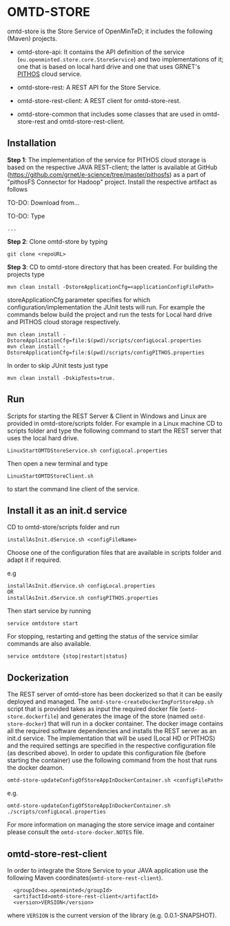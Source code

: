 # OMTD-STORE #

omtd-store is the Store Service of OpenMinTeD; it includes the following (Maven) projects.	

  * omtd-store-api: It contains the API definition of the service (`eu.openminted.store.core.StoreService`) and two implementations of it; one that is based on local hard drive and one that uses GRNET's [PITHOS](https://okeanos.grnet.gr/services/pithos/) cloud service.
  
  * omtd-store-rest: A REST API for the Store Service.

  * omtd-store-rest-client: A REST client for omtd-store-rest.

  * omtd-store-common that includes some classes that are used in omtd-store-rest and omtd-store-rest-client.   

## Installation ##

**Step 1**: The implementation of the service for PITHOS cloud storage is based on the respective JAVA REST-client; the latter  is available at GitHub (https://github.com/grnet/e-science/tree/master/pithosfs) as a part of "pithosFS Connector for Hadoop" project. Install the respective artifact
as follows 

TO-DO: Download from...

TO-DO: Type

```
...
``` 
   
**Step 2**: Clone omtd-store by typing
  
```
git clone <repoURL>
```


**Step 3**: CD to omtd-store directory that has been created. For building the projects type

```
mvn clean install -DstoreApplicationCfg=<applicationConfigFilePath>
```


storeApplicationCfg parameter specifies for which configuration/implementation the JUnit tests will run. For example the commands below build the project and run the tests for Local hard drive and PITHOS cloud storage respectively. 
  
```
mvn clean install -DstoreApplicationCfg=file:$(pwd)/scripts/configLocal.properties
mvn clean install -DstoreApplicationCfg=file:$(pwd)/scripts/configPITHOS.properties
```  

In order to skip JUnit tests just type 

```
mvn clean install -DskipTests=true.
```

## Run ##

Scripts for starting the REST Server & Client in Windows and Linux are provided in omtd-store/scripts folder. 
For example in a Linux machine CD to scripts folder and type the following command to start the REST server that uses the local hard drive.  

```
LinuxStartOMTDStoreService.sh configLocal.properties
```

Then open a new terminal and type  

```
LinuxStartOMTDStoreClient.sh
```

to start the command line client of the service.

  
## Install it as an init.d service ##

CD to omtd-store/scripts folder and run 

```
installAsInit.dService.sh <configFileName>
```

Choose one of the configuration files that are available in scripts folder and adapt it
if required. 

e.g
```
installAsInit.dService.sh configLocal.properties
OR
installAsInit.dService.sh configPITHOS.properties
```
 
Then start service by running  

```
service omtdstore start
```

For stopping, restarting and getting the status of the service similar commands are also available.

```
service omtdstore {stop|restart|status} 
```

## Dockerization ##

The REST server of omtd-store has been dockerized so that it can be easily deployed and managed.
The `omtd-store-createDockerImgForStoreApp.sh` script that is provided takes as input the required 
docker file (`omtd-store.dockerfile`) and generates the image of the store (named `omtd-store-docker`) that will run in a docker container.
The docker image contains all the required software dependencies and installs the REST server as an init.d service.
The implementation that will be used (Local HD or PITHOS) and the required settings are specified in the respective configuration file (as described above).
In order to update this configuration file (before starting the container) use the following command from the host that runs the docker deamon.

```
omtd-store-updateConfigOfStoreAppInDockerContainer.sh <configFilePath>
```
e.g.

```
omtd-store-updateConfigOfStoreAppInDockerContainer.sh ./scripts/configLocal.properties
```

For more information on managing the store service image and container please consult the `omtd-store-docker.NOTES` file.  




## omtd-store-rest-client ##

In order to integrate the Store Service to your JAVA application use  the following Maven coordinates(`omtd-store-rest-client`).

```
  <groupId>eu.openminted</groupId>
  <artifactId>omtd-store-rest-client</artifactId>
  <version>VERSION</version>  
``` 
where `VERSION` is the current version of the library (e.g. 0.0.1-SNAPSHOT).
 


 



